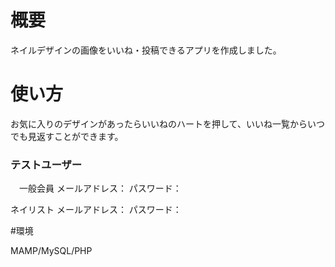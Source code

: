 # 概要

ネイルデザインの画像をいいね・投稿できるアプリを作成しました。

# 使い方

お気に入りのデザインがあったらいいねのハートを押して、いいね一覧からいつでも見返すことができます。

### テストユーザー
　一般会員
 メールアドレス：
 パスワード：
 
 ネイリスト
 メールアドレス：
 パスワード：
 
 #環境
 
 MAMP/MySQL/PHP
